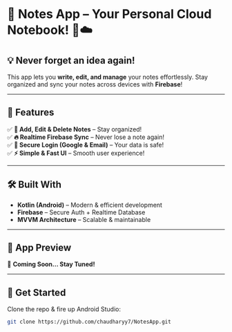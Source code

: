 # 🌟 Notes App – Your Personal Cloud Notebook! 📝☁️  

## 💡 Never forget an idea again!  
This app lets you **write, edit, and manage** your notes effortlessly. Stay organized and sync your notes across devices with **Firebase**!  

---

## 🎯 Features  

✅ **📝 Add, Edit & Delete Notes** – Stay organized!  
✅ **🔥 Realtime Firebase Sync** – Never lose a note again!  
✅ **🔐 Secure Login (Google & Email)** – Your data is safe!  
✅ **⚡ Simple & Fast UI** – Smooth user experience!  

---

## 🛠 Built With  

- **Kotlin (Android)** – Modern & efficient development  
- **Firebase** – Secure Auth + Realtime Database  
- **MVVM Architecture** – Scalable & maintainable  

---

## 📸 App Preview  

🚀 **Coming Soon... Stay Tuned!**  

---

## 🚀 Get Started  

Clone the repo & fire up Android Studio:  

```sh
git clone https://github.com/chaudharyy7/NotesApp.git
